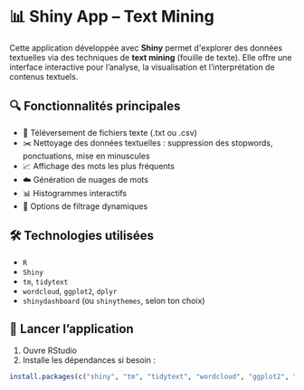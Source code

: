 # 📊 Shiny App – Text Mining

Cette application développée avec **Shiny** permet d'explorer des données textuelles via des techniques de **text mining** (fouille de texte). Elle offre une interface interactive pour l’analyse, la visualisation et l’interprétation de contenus textuels.

## 🔍 Fonctionnalités principales

- 📁 Téléversement de fichiers texte (.txt ou .csv)
- ✂️ Nettoyage des données textuelles : suppression des stopwords, ponctuations, mise en minuscules
- 📈 Affichage des mots les plus fréquents
- ☁️ Génération de nuages de mots
- 📊 Histogrammes interactifs
- 🔧 Options de filtrage dynamiques

## 🛠 Technologies utilisées

- `R`
- `Shiny`
- `tm`, `tidytext`
- `wordcloud`, `ggplot2`, `dplyr`
- `shinydashboard` (ou `shinythemes`, selon ton choix)

## 🧪 Lancer l’application

1. Ouvre RStudio
2. Installe les dépendances si besoin :
```r
install.packages(c("shiny", "tm", "tidytext", "wordcloud", "ggplot2", "dplyr"))
